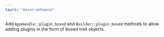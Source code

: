 ```yaml
---
tauri: "minor:enhance"
---
```


Add `AppHandle::plugin_boxed` and `Builder::plugin_boxed` methods to allow adding plugins in the form of boxed trait objects.
